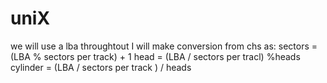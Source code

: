 # uniX
we will use a lba throughtout
I will make conversion from chs as:
    sectors = (LBA % sectors per track) + 1
    head = (LBA / sectors per tracl) %heads
    cylinder = (LBA / sectors per track ) / heads
